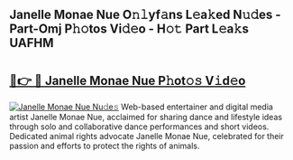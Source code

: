 ## Janelle Monae Nue O𝚗𝚕yf𝚊ns L𝚎a𝚔ed N𝚞𝚍es - Part-Omj P𝚑𝚘tos Vi𝚍𝚎o - H𝚘𝚝 Part L𝚎a𝚔s UAFHM

# <h2><a href="http://kfcdekp.oniu.top/?m=Janelle+Monae+Nue">🔗👉 🔴 Janelle Monae Nue P𝚑ot𝚘𝚜 V𝚒d𝚎o</a></h2>

[![Janelle Monae Nue Nu𝚍e𝚜](https://i.imgur.com/0qMVB7G.gif)](http://kfcdekp.oniu.top/?m=Janelle+Monae+Nue)
Web-based entertainer and digital media artist Janelle Monae Nue, acclaimed for sharing dance and lifestyle ideas through solo and collaborative dance performances and short videos. Dedicated animal rights advocate Janelle Monae Nue, celebrated for their passion and efforts to protect the rights of animals.  

